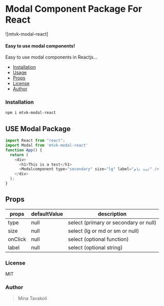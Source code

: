 # Modal Component Package For React

![mtvk-modal-react]

#### Easy to use modal components!

Easy to use modal components in Reactjs...

- [Installation](#installation)
- [Usage](#USE)
- [Props](#Props)
- [License](#license)
- [Author](#author)

### Installation

```bash
npm i mtvk-modal-react
```

## USE Modal Package

```js
import React from "react";
import Modal from 'mtvk-modal-react'
function App() {
  return (
    <div>
      <h1>This is a test</h1>
      <Modalcomponent type="secondary" size="lg" label="ثبت نام" />
    </div>
  );
}
```

## Props

| props    | defaultValue | description                                              |
| -------- | ------------ | -------------------------------------------------------- |
| type     | null         | select (primary or secondary or null)                    |
| size     | null         | select (lg or md or sm or null)                          |
| onClick  | null         | select (optional function)                               |
| label    | null         | select (optional string)                                 |

### License

MIT

### Author

> Mina Tavakoli